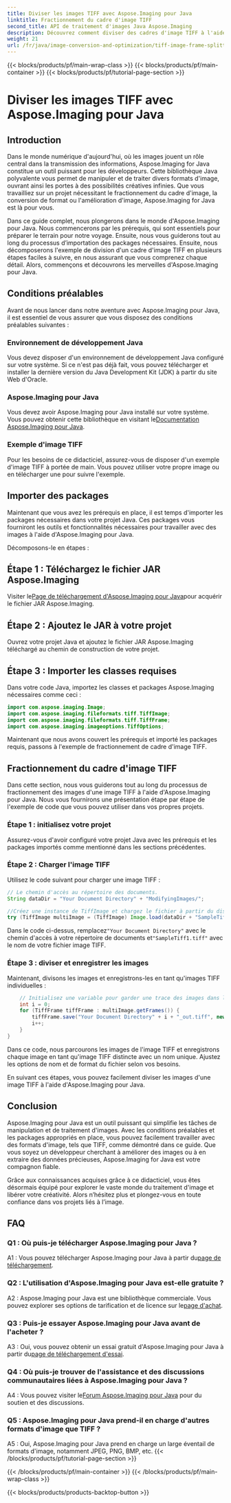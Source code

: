 ```yaml
---
title: Diviser les images TIFF avec Aspose.Imaging pour Java
linktitle: Fractionnement du cadre d'image TIFF
second_title: API de traitement d'images Java Aspose.Imaging
description: Découvrez comment diviser des cadres d'image TIFF à l'aide d'Aspose.Imaging pour Java. Guide étape par étape avec les prérequis, un exemple de code et une FAQ pour les développeurs.
weight: 21
url: /fr/java/image-conversion-and-optimization/tiff-image-frame-splitting/
---
```


{{< blocks/products/pf/main-wrap-class >}}
{{< blocks/products/pf/main-container >}}
{{< blocks/products/pf/tutorial-page-section >}}

# Diviser les images TIFF avec Aspose.Imaging pour Java

## Introduction

Dans le monde numérique d'aujourd'hui, où les images jouent un rôle central dans la transmission des informations, Aspose.Imaging for Java constitue un outil puissant pour les développeurs. Cette bibliothèque Java polyvalente vous permet de manipuler et de traiter divers formats d'image, ouvrant ainsi les portes à des possibilités créatives infinies. Que vous travailliez sur un projet nécessitant le fractionnement du cadre d'image, la conversion de format ou l'amélioration d'image, Aspose.Imaging for Java est là pour vous.

Dans ce guide complet, nous plongerons dans le monde d'Aspose.Imaging pour Java. Nous commencerons par les prérequis, qui sont essentiels pour préparer le terrain pour notre voyage. Ensuite, nous vous guiderons tout au long du processus d’importation des packages nécessaires. Ensuite, nous décomposerons l'exemple de division d'un cadre d'image TIFF en plusieurs étapes faciles à suivre, en nous assurant que vous comprenez chaque détail. Alors, commençons et découvrons les merveilles d'Aspose.Imaging pour Java.

## Conditions préalables

Avant de nous lancer dans notre aventure avec Aspose.Imaging pour Java, il est essentiel de vous assurer que vous disposez des conditions préalables suivantes :

### Environnement de développement Java
Vous devez disposer d'un environnement de développement Java configuré sur votre système. Si ce n'est pas déjà fait, vous pouvez télécharger et installer la dernière version du Java Development Kit (JDK) à partir du site Web d'Oracle.

### Aspose.Imaging pour Java
 Vous devez avoir Aspose.Imaging pour Java installé sur votre système. Vous pouvez obtenir cette bibliothèque en visitant le[Documentation Aspose.Imaging pour Java](https://reference.aspose.com/imaging/java/).

### Exemple d'image TIFF
Pour les besoins de ce didacticiel, assurez-vous de disposer d'un exemple d'image TIFF à portée de main. Vous pouvez utiliser votre propre image ou en télécharger une pour suivre l'exemple.

## Importer des packages

Maintenant que vous avez les prérequis en place, il est temps d'importer les packages nécessaires dans votre projet Java. Ces packages vous fourniront les outils et fonctionnalités nécessaires pour travailler avec des images à l'aide d'Aspose.Imaging pour Java.

Décomposons-le en étapes :

## Étape 1 : Téléchargez le fichier JAR Aspose.Imaging

 Visiter le[Page de téléchargement d'Aspose.Imaging pour Java](https://releases.aspose.com/imaging/java/)pour acquérir le fichier JAR Aspose.Imaging.

## Étape 2 : Ajoutez le JAR à votre projet

Ouvrez votre projet Java et ajoutez le fichier JAR Aspose.Imaging téléchargé au chemin de construction de votre projet.

## Étape 3 : Importer les classes requises

Dans votre code Java, importez les classes et packages Aspose.Imaging nécessaires comme ceci :

```java
import com.aspose.imaging.Image;
import com.aspose.imaging.fileformats.tiff.TiffImage;
import com.aspose.imaging.fileformats.tiff.TiffFrame;
import com.aspose.imaging.imageoptions.TiffOptions;
```

Maintenant que nous avons couvert les prérequis et importé les packages requis, passons à l'exemple de fractionnement de cadre d'image TIFF.

## Fractionnement du cadre d'image TIFF

Dans cette section, nous vous guiderons tout au long du processus de fractionnement des images d'une image TIFF à l'aide d'Aspose.Imaging pour Java. Nous vous fournirons une présentation étape par étape de l'exemple de code que vous pouvez utiliser dans vos propres projets.

### Étape 1 : initialisez votre projet
Assurez-vous d'avoir configuré votre projet Java avec les prérequis et les packages importés comme mentionné dans les sections précédentes.

### Étape 2 : Charger l'image TIFF
Utilisez le code suivant pour charger une image TIFF :

```java
// Le chemin d'accès au répertoire des documents.
String dataDir = "Your Document Directory" + "ModifyingImages/";

//Créez une instance de TiffImage et chargez le fichier à partir du disque
try (TiffImage multiImage = (TiffImage) Image.load(dataDir + "SampleTiff1.tiff")) {
```

 Dans le code ci-dessus, remplacez`"Your Document Directory"` avec le chemin d'accès à votre répertoire de documents et`"SampleTiff1.tiff"` avec le nom de votre fichier image TIFF.

### Étape 3 : diviser et enregistrer les images
Maintenant, divisons les images et enregistrons-les en tant qu'images TIFF individuelles :

```java
    // Initialisez une variable pour garder une trace des images dans l'image
    int i = 0;
    for (TiffFrame tiffFrame : multiImage.getFrames()) {
        tiffFrame.save("Your Document Directory" + i + "_out.tiff", new TiffOptions(TiffExpectedFormat.TiffJpegRgb));
        i++;
    }
}
```

Dans ce code, nous parcourons les images de l'image TIFF et enregistrons chaque image en tant qu'image TIFF distincte avec un nom unique. Ajustez les options de nom et de format du fichier selon vos besoins.

En suivant ces étapes, vous pouvez facilement diviser les images d'une image TIFF à l'aide d'Aspose.Imaging pour Java.

## Conclusion

Aspose.Imaging pour Java est un outil puissant qui simplifie les tâches de manipulation et de traitement d'images. Avec les conditions préalables et les packages appropriés en place, vous pouvez facilement travailler avec des formats d'image, tels que TIFF, comme démontré dans ce guide. Que vous soyez un développeur cherchant à améliorer des images ou à en extraire des données précieuses, Aspose.Imaging for Java est votre compagnon fiable.

Grâce aux connaissances acquises grâce à ce didacticiel, vous êtes désormais équipé pour explorer le vaste monde du traitement d'image et libérer votre créativité. Alors n’hésitez plus et plongez-vous en toute confiance dans vos projets liés à l’image.

## FAQ

### Q1 : Où puis-je télécharger Aspose.Imaging pour Java ?

 A1 : Vous pouvez télécharger Aspose.Imaging pour Java à partir du[page de téléchargement](https://releases.aspose.com/imaging/java/).

### Q2 : L'utilisation d'Aspose.Imaging pour Java est-elle gratuite ?

 A2 : Aspose.Imaging pour Java est une bibliothèque commerciale. Vous pouvez explorer ses options de tarification et de licence sur le[page d'achat](https://purchase.aspose.com/buy).

### Q3 : Puis-je essayer Aspose.Imaging pour Java avant de l'acheter ?

 A3 : Oui, vous pouvez obtenir un essai gratuit d'Aspose.Imaging pour Java à partir du[page de téléchargement d'essai](https://releases.aspose.com/).

### Q4 : Où puis-je trouver de l'assistance et des discussions communautaires liées à Aspose.Imaging pour Java ?

 A4 : Vous pouvez visiter le[Forum Aspose.Imaging pour Java](https://forum.aspose.com/) pour du soutien et des discussions.

### Q5 : Aspose.Imaging pour Java prend-il en charge d'autres formats d'image que TIFF ?

A5 : Oui, Aspose.Imaging pour Java prend en charge un large éventail de formats d'image, notamment JPEG, PNG, BMP, etc.
{{< /blocks/products/pf/tutorial-page-section >}}

{{< /blocks/products/pf/main-container >}}
{{< /blocks/products/pf/main-wrap-class >}}

{{< blocks/products/products-backtop-button >}}
